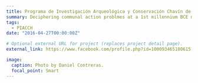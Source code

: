 ```yaml
---
title: Programa de Investigación Arqueológica y Conservación Chavín de Huántar
summary: Deciphering communal action problmes at a 1st millennium BCE monumental center in highland Peru. 
tags:
  - PIACCH
date: "2016-04-27T00:00:00Z"

# Optional external URL for project (replaces project detail page).
external_link: https://www.facebook.com/profile.php?id=100093465180615

image:
  caption: Photo by Daniel Contreras.
  focal_point: Smart
---
```

